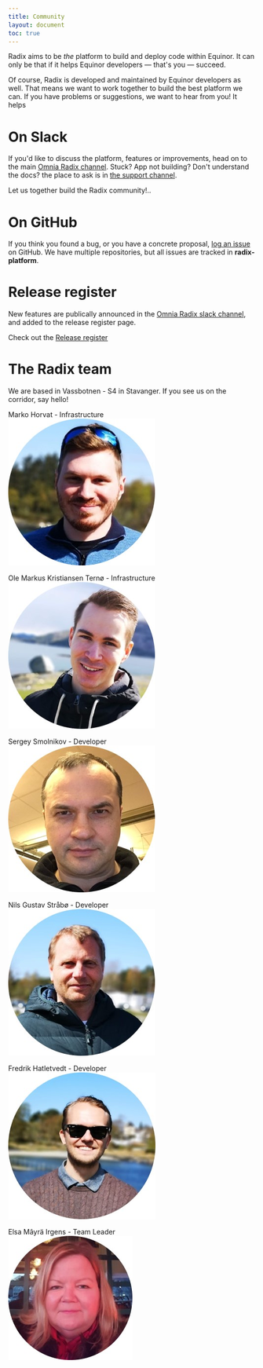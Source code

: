 ```yaml
---
title: Community
layout: document
toc: true
---
```


Radix aims to be _the_ platform to build and deploy code within Equinor. It can only be that if it helps Equinor developers — that's you — succeed.

Of course, Radix is developed and maintained by Equinor developers as well. That means we want to work together to build the best platform we can. If you have problems or suggestions, we want to hear from you! It helps

# On Slack

If you'd like to discuss the platform, features or improvements, head on to the main [Omnia Radix channel](https://equinor.slack.com/messages/C8U7XGGAJ). Stuck? App not building? Don't understand the docs? the place to ask is in [the support channel](https://equinor.slack.com/messages/CBKM6N2JY).

Let us together build the Radix community!..

# On GitHub

If you think you found a bug, or you have a concrete proposal, [log an issue](https://github.com/equinor/radix-platform/issues) on GitHub. We have multiple repositories, but all issues are tracked in **radix-platform**.

# Release register

New features are publically announced in the [Omnia Radix slack channel](https://equinor.slack.com/messages/C8U7XGGAJ), and added to the release register page.  

Check out the [Release register](../../docs/release/)

# The Radix team

We are based in Vassbotnen - S4 in Stavanger. If you see us on the corridor, say hello!
  
Marko Horvat - Infrastructure     
![Marko](images/radix-marko.jpg)  
  
Ole Markus Kristiansen Ternø - Infrastructure  
![ole markus](images/radix-ole.jpg)
  
Sergey Smolnikov - Developer  
![Sergey](images/radix-sergey.jpg)     
  
Nils Gustav Stråbø - Developer  
![Nils](images/radix-nils.jpg)   

Fredrik Hatletvedt - Developer  
![fredrik](images/radix-fredrik.jpg)
  
Elsa Mâyrä Irgens - Team Leader  
![Elsa](images/radix-elsa.jpg)  

